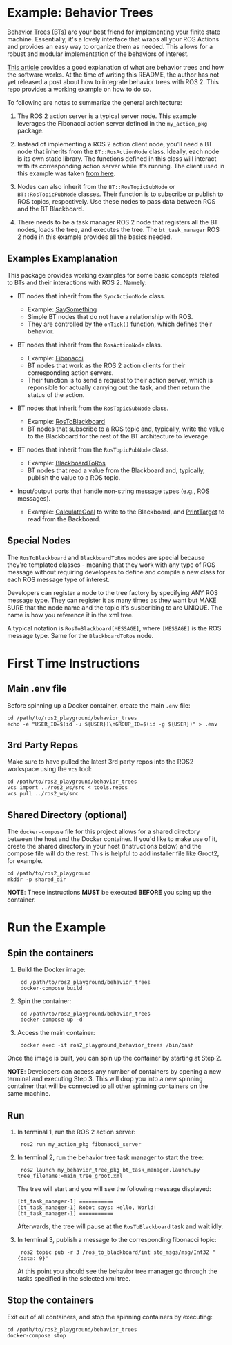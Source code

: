 # Example: Behavior Trees

[Behavior Trees](https://www.behaviortree.dev/) (BTs) are your best friend for
implementing your finite state machine. Essentially, it's a lovely interface
that wraps all your ROS Actions and provides an easy way to organize them as
needed. This allows for a robust and modular implementation of the behaviors of
interest.

[This article](https://medium.com/@nullbyte.in/behavior-trees-for-ros2-part-1-unlocking-advanced-robotic-decision-making-and-control-7856582fb812) provides
a good explanation of what are behavior trees and how the software works. At
the time of writing this README, the author has not yet released a post about
how to integrate behavior trees with ROS 2. This repo provides a working example
on how to do so.

To following are notes to summarize the general architecture:

1. The ROS 2 action server is a typical server node. This example leverages the
   Fibonacci action server defined in the `my_action_pkg` package.

2. Instead of implementing a ROS 2 action client node, you'll need a BT node
   that inherits from the `BT::RosActionNode` class. Ideally, each node is its
   own static library. The functions defined in this class will interact with
   its corresponding action server while it's running. The client used in this
   example was
   taken [from here](https://www.behaviortree.dev/docs/ros2_integration/).

3. Nodes can also inherit from the `BT::RosTopicSubNode` or
   `BT::RosTopicPubNode` classes. Their function is to subscribe or publish to
   ROS topics, respectively. Use these nodes to pass data between ROS and the BT
   Blackboard.

4. There needs to be a task manager ROS 2 node that registers all the BT nodes,
   loads the tree, and executes the tree. The `bt_task_manager` ROS 2 node in
   this example provides all the basics needed.

## Examples Examplanation

This package provides working examples for some basic concepts related to BTs
and their interactions with ROS 2. Namely:

* BT nodes that inherit from the `SyncActionNode` class.
  * Example:
    [SaySomething](https://github.com/sgarciav/ros2_playground/blob/master/ros2_ws/src/my_behavior_tree_pkg/src/saysomething_btnode.cpp)
  * Simple BT nodes that do not have a relationship with ROS.
  * They are controlled by the `onTick()` function, which defines their
    behavior.

* BT nodes that inherit from the `RosActionNode` class.
  * Example:
    [Fibonacci](https://github.com/sgarciav/ros2_playground/blob/master/ros2_ws/src/my_behavior_tree_pkg/src/fibonacci_btnode.cpp)
  * BT nodes that work as the ROS 2 action clients for their corresponding
    action servers.
  * Their function is to send a request to their action server, which is
    reponsible for actually carrying out the task, and then return the status of
    the action.

* BT nodes that inherit from the `RosTopicSubNode` class.
  * Example:
    [RosToBlackboard](https://github.com/sgarciav/ros2_playground/blob/master/ros2_ws/src/my_behavior_tree_pkg/include/my_behavior_tree_pkg/ros_to_blackboard_btnode.hpp)
  * BT nodes that subscribe to a ROS topic and, typically, write the value to
    the Blackboard for the rest of the BT architecture to leverage.

* BT nodes that inherit from the `RosTopicPubNode` class.
  * Example:
    [BlackboardToRos](https://github.com/sgarciav/ros2_playground/blob/master/ros2_ws/src/my_behavior_tree_pkg/include/my_behavior_tree_pkg/blackboard_to_ros_btnode.hpp)
  * BT nodes that read a value from the Blackboard and, typically, publish the
    value to a ROS topic.

* Input/output ports that handle non-string message types (e.g., ROS messages).
  * Example:
    [CalculateGoal](https://github.com/sgarciav/ros2_playground/blob/master/ros2_ws/src/my_behavior_tree_pkg/src/calculategoal_btnode.cpp) to
    write to the Blackboard,
    and
    [PrintTarget](https://github.com/sgarciav/ros2_playground/blob/master/ros2_ws/src/my_behavior_tree_pkg/src/printtarget_btnode.cpp) to
    read from the Backboard.

## Special Nodes

The `RosToBlackboard` and `BlackboardToRos` nodes are special because they're
templated classes - meaning that they work with any type of ROS message without
requiring developers to define and compile a new class for each ROS message type
of interest.

Developers can register a node to the tree factory by specifying ANY ROS message
type. They can register it as many times as they want but MAKE SURE that the
node name and the topic it's susbcribing to are UNIQUE. The name is how you
reference it in the xml tree.

A typical notation is `RosToBlackboard[MESSAGE]`, where `[MESSAGE]` is the ROS
message type. Same for the `BlackboardToRos` node.

# First Time Instructions

## Main .env file

Before spinning up a Docker container, create the main `.env` file:

    cd /path/to/ros2_playground/behavior_trees
    echo -e "USER_ID=$(id -u ${USER})\nGROUP_ID=$(id -g ${USER})" > .env

## 3rd Party Repos

Make sure to have pulled the latest 3rd party repos into the ROS2 workspace
using the `vcs` tool:

    cd /path/to/ros2_playground/behavior_trees
    vcs import ../ros2_ws/src < tools.repos
    vcs pull ../ros2_ws/src

## Shared Directory (optional)

The `docker-compose` file for this project allows for a shared directory between
the host and the Docker container. If you'd like to make use of it, create the
shared directory in your host (instructions below) and the compose file will do
the rest. This is helpful to add installer file like Groot2, for example.

    cd /path/to/ros2_playground
    mkdir -p shared_dir

**NOTE**: These instructions **MUST** be executed **BEFORE** you sping up the
container.

# Run the Example

## Spin the containers

1. Build the Docker image:

        cd /path/to/ros2_playground/behavior_trees
        docker-compose build

2. Spin the container:

        cd /path/to/ros2_playground/behavior_trees
        docker-compose up -d

3. Access the main container:

        docker exec -it ros2_playground_behavior_trees /bin/bash

Once the image is built, you can spin up the container by starting at Step 2.

**NOTE**: Developers can access any number of containers by opening a new
terminal and executing Step 3. This will drop you into a new spinning container
that will be connected to all other spinning containers on the same machine.

## Run

1. In terminal 1, run the ROS 2 action server:

        ros2 run my_action_pkg fibonacci_server

2. In terminal 2, run the behavior tree task manager to start the tree:

        ros2 launch my_behavior_tree_pkg bt_task_manager.launch.py tree_filename:=main_tree_groot.xml

    The tree will start and you will see the following message displayed:

    ```
    [bt_task_manager-1] ===========
    [bt_task_manager-1] Robot says: Hello, World!
    [bt_task_manager-1] ===========
    ```

    Afterwards, the tree will pause at the `RosToBlackboard` task and wait idly.

3. In terminal 3, publish a message to the corresponding fibonacci topic:

        ros2 topic pub -r 3 /ros_to_blackboard/int std_msgs/msg/Int32 "{data: 9}"

    At this point you should see the behavior tree manager go through the tasks
    specified in the selected xml tree.

## Stop the containers

Exit out of all containers, and stop the spinning containers by executing:

    cd /path/to/ros2_playground/behavior_trees
    docker-compose stop
